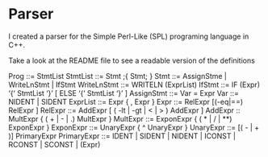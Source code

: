 # Parser
I created a parser for the Simple Perl-Like (SPL) programing language in C++.

Take a look at the README file to see a readable version of the definitions

Prog ::= StmtList
StmtList ::= Stmt ;{ Stmt; }
Stmt ::= AssignStme | WriteLnStmt | IfStmt
WriteLnStmt ::= WRITELN (ExprList)
IfStmt ::= IF (Expr) ‘{‘ StmtList ‘}’ [ ELSE ‘{‘ StmtList ‘}’ ]
AssignStmt ::= Var = Expr
Var ::= NIDENT | SIDENT
ExprList ::= Expr { , Expr }
Expr ::= RelExpr [(-eq|==) RelExpr ]
RelExpr ::= AddExpr [ ( -lt | -gt | < | > ) AddExpr ]
AddExpr :: MultExpr { ( + | - | .) MultExpr }
MultExpr ::= ExponExpr { ( * | / | **) ExponExpr }
ExponExpr ::= UnaryExpr { ^ UnaryExpr }
UnaryExpr ::= [( - | + )] PrimaryExpr
PrimaryExpr ::= IDENT | SIDENT | NIDENT | ICONST | RCONST | SCONST | (Expr)
